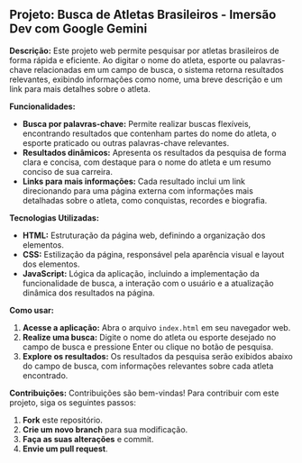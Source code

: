 ## Projeto: Busca de Atletas Brasileiros  - Imersão Dev com Google Gemini

**Descrição:**
Este projeto web permite pesquisar por atletas brasileiros de forma rápida e eficiente. Ao digitar o nome do atleta, esporte ou palavras-chave relacionadas em um campo de busca, o sistema retorna resultados relevantes, exibindo informações como nome, uma breve descrição e um link para mais detalhes sobre o atleta.

**Funcionalidades:**

* **Busca por palavras-chave:** Permite realizar buscas flexíveis, encontrando resultados que contenham partes do nome do atleta, o esporte praticado ou outras palavras-chave relevantes.
* **Resultados dinâmicos:** Apresenta os resultados da pesquisa de forma clara e concisa, com destaque para o nome do atleta e um resumo conciso de sua carreira.
* **Links para mais informações:** Cada resultado inclui um link direcionando para uma página externa com informações mais detalhadas sobre o atleta, como conquistas, recordes e biografia.

**Tecnologias Utilizadas:**

* **HTML:** Estruturação da página web, definindo a organização dos elementos.
* **CSS:** Estilização da página, responsável pela aparência visual e layout dos elementos.
* **JavaScript:** Lógica da aplicação, incluindo a implementação da funcionalidade de busca, a interação com o usuário e a atualização dinâmica dos resultados na página.

**Como usar:**

1. **Acesse a aplicação:** Abra o arquivo `index.html` em seu navegador web.
2. **Realize uma busca:** Digite o nome do atleta ou esporte desejado no campo de busca e pressione Enter ou clique no botão de pesquisa.
3. **Explore os resultados:** Os resultados da pesquisa serão exibidos abaixo do campo de busca, com informações relevantes sobre cada atleta encontrado.

**Contribuições:**
Contribuições são bem-vindas! Para contribuir com este projeto, siga os seguintes passos:

1. **Fork** este repositório.
2. **Crie um novo branch** para sua modificação.
3. **Faça as suas alterações** e commit.
4. **Envie um pull request**.



